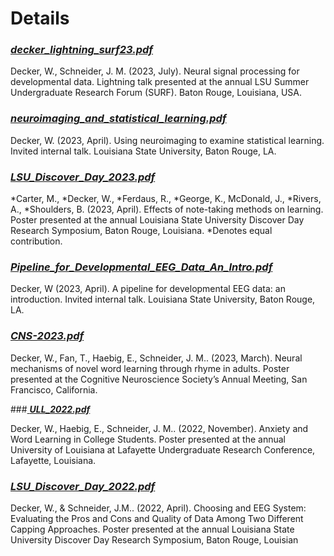 # Details

### [_**decker_lightning_surf23.pdf**_](/decker_lightning_surf23.pdf)

Decker, W., Schneider, J. M. (2023, July). Neural signal processing for developmental data.
Lightning talk presented at the annual LSU Summer Undergraduate Research Forum (SURF).
Baton Rouge, Louisiana, USA.

### [_**neuroimaging_and_statistical_learning.pdf**_](/neuroimaging_and_statistical_learning.pdf)

Decker, W. (2023, April). Using neuroimaging to examine statistical learning. Invited internal talk. Louisiana State University, Baton Rouge, LA.

### [_**LSU_Discover_Day_2023.pdf**_](/LSU_Discover_Day_2023.pdf)

*Carter, M., *Decker, W., *Ferdaus, R., *George, K., McDonald, J., *Rivers, A., *Shoulders, B.
(2023, April). Effects of note-taking methods on learning. Poster presented at the annual Louisiana
State University Discover Day Research Symposium, Baton Rouge, Louisiana.
\*Denotes equal contribution.

### [_**Pipeline_for_Developmental_EEG_Data_An_Intro.pdf**_](/Pipeline_for_Developmental_EEG_Data_An_Intro.pdf)

Decker, W (2023, April). A pipeline for developmental EEG data: an introduction. Invited internal
talk. Louisiana State University, Baton Rouge, LA.

### [_**CNS-2023.pdf**_](/CNS-2023.pdf)

Decker, W., Fan, T., Haebig, E., Schneider, J. M.. (2023, March). Neural mechanisms of novel word
learning through rhyme in adults. Poster presented at the Cognitive Neuroscience Society’s
Annual Meeting, San Francisco, California.

###[ _**ULL_2022.pdf**_](/ULL_2022.pdf)

Decker, W., Haebig, E., Schneider, J. M.. (2022, November). Anxiety and Word Learning in College
Students. Poster presented at the annual University of Louisiana at Lafayette Undergraduate
Research Conference, Lafayette, Louisiana.

### [_**LSU_Discover_Day_2022.pdf**_](/LSU_Discover_Day_2022.pdf)

Decker, W., & Schneider, J.M.. (2022, April). Choosing and EEG System: Evaluating the Pros and
Cons and Quality of Data Among Two Different Capping Approaches. Poster presented at the
annual Louisiana State University Discover Day Research Symposium, Baton Rouge, Louisian
